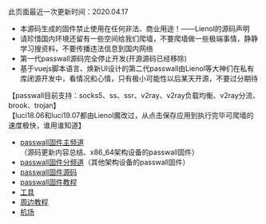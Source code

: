 此页面最近一次更新时间：2020.04.17       

* 本源码生成的固件禁止使用在任何非法、商业用途！——Lienol的源码声明                     
* 请珍惜国内环境还留有一些空间给我们爬墙，不要爬墙做一些极端事情，静静学习搜资料，不要传播违法信息到国内网络       
* 第一代passwall源码完全停止开发(开源源码已经移除)
* 基于vuejs脚本语言、焕新UI设计的第二代passwall由Lienol等大神们在私有库闭源开发中，看情况和心情，只有极小可能性以后某天开源，不要过分期待                      

【passwall目前支持：socks5、ss、ssr、v2ray、v2ray负载均衡、v2ray分流、brook、trojan】               
【luci18.06和luci19.07都由Lienol魔改过，从点击保存应用到执行完毕可爬墙的速度极快，谁用谁知道】                             
* [passwall固件主频道](https://t.me/ledewrt)（源码更新内容总结、x86_64架构设备的passwall固件）               
* [passwall固件分频道](./sub.md)（其他架构设备的passwall固件）              
* [passwall固件源码](./code.md)            
* [passwall固件教程](./tips.md)               
* [工具](https://github.com/ledewrt/tool/)               
* [周边教程](./others.md)                   
* [机场](./air.md)               

    
        
        
